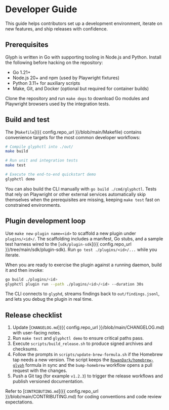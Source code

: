 # Developer Guide

This guide helps contributors set up a development environment, iterate on new
features, and ship releases with confidence.

## Prerequisites

Glyph is written in Go with supporting tooling in Node.js and Python. Install the
following before hacking on the repository:

- Go 1.21+
- Node.js 20+ and npm (used by Playwright fixtures)
- Python 3.11+ for auxiliary scripts
- Make, Git, and Docker (optional but required for container builds)

Clone the repository and run `make deps` to download Go modules and Playwright
browsers used by the integration tests.

## Build and test

The [`Makefile`]({{ config.repo_url }}/blob/main/Makefile) contains convenience targets for the most common
developer workflows:

```bash
# Compile glyphctl into ./out/
make build

# Run unit and integration tests
make test

# Execute the end-to-end quickstart demo
glyphctl demo
```

You can also build the CLI manually with `go build ./cmd/glyphctl`. Tests that rely on
Playwright or other external services automatically skip themselves when the
prerequisites are missing, keeping `make test` fast on constrained environments.

## Plugin development loop

Use `make new-plugin name=<id>` to scaffold a new plugin under `plugins/<id>/`. The
scaffolding includes a manifest, Go stubs, and a sample test harness wired to the
[`sdk/plugin-sdk`]({{ config.repo_url }}/tree/main/sdk/plugin-sdk). Run `go test ./plugins/<id>/...` while you
iterate.

When you are ready to exercise the plugin against a running daemon, build it and then
invoke:

```bash
go build ./plugins/<id>
glyphctl plugin run --path ./plugins/<id>/<id> --duration 30s
```

The CLI connects to `glyphd`, streams findings back to `out/findings.jsonl`, and lets
you debug the plugin in real time.

## Release checklist

1. Update [`CHANGELOG.md`]({{ config.repo_url }}/blob/main/CHANGELOG.md) with user-facing notes.
2. Run `make test` and `glyphctl demo` to ensure critical paths pass.
3. Execute `scripts/build_release.sh` to produce signed archives and checksums.
4. Follow the prompts in `scripts/update-brew-formula.sh` if the Homebrew tap
   needs a new version. The script keeps the
   [`RowanDark/homebrew-glyph`](https://github.com/RowanDark/homebrew-glyph)
   formula in sync and the `bump-homebrew` workflow opens a pull request with the
   changes.
5. Push a Git tag (for example `v1.2.3`) to trigger the release workflows and publish
   versioned documentation.

Refer to [`CONTRIBUTING.md`]({{ config.repo_url }}/blob/main/CONTRIBUTING.md) for coding conventions and code
review expectations.
